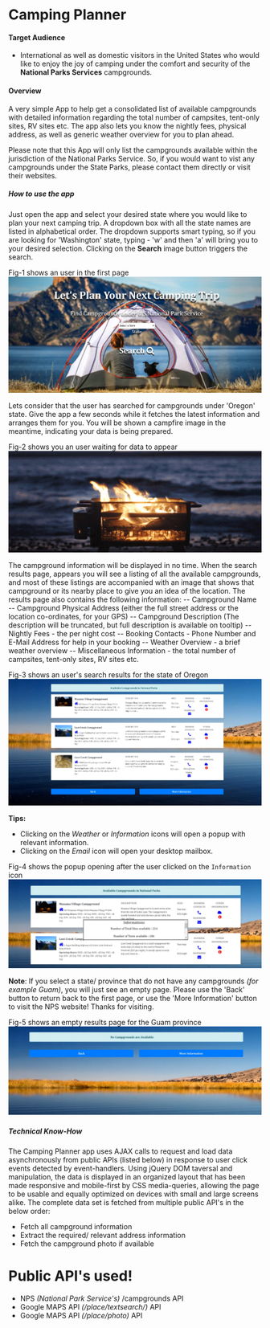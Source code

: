 # Camping Planner

#### Target Audience
  - International as well as domestic visitors in the United States who would like to enjoy the joy of camping under the comfort and security of the **National Parks Services** campgrounds.

#### Overview
  A very simple App to help get a consolidated list of available campgrounds with detailed information regarding the total number of campsites, tent-only sites, RV sites etc. The app also lets you know the nightly fees, physical address, as well as generic weather overview for you to plan ahead.
  
  Please note that this App will only list the campgrounds available within the jurisdiction of the National Parks Service. So, if you would want to vist any campgrounds under the State Parks, please contact them directly or visit their websites.

##### How to use the app

Just open the app and select your desired state where you would like to plan your next camping trip. A dropdown box with all the state names are listed in alphabetical order. The dropdown supports smart typing, so if you are looking for 'Washington' state, typing - 'w' and then 'a' will bring you to your desired selection. Clicking on the **Search** image button triggers the search.

Fig-1 shows an user in the first page
![Screenshot of first page](screenshots/pic_1.jpg "Front Page")

Lets consider that the user has searched for campgrounds under 'Oregon' state.
Give the app a few seconds while it fetches the latest information and arranges them for you. You will be shown a campfire image in the meantime, indicating your data is being prepared.

Fig-2 shows you an user waiting for data to appear
![Screenshot of waiting page](screenshots/pic_2.jpg "Page Loading")

The campground information will be displayed in no time. When the search results page, appears you will see a listing of all the available campgrounds, and most of these listings are accompanied with an image that shows that campground or its nearby place to give you an idea of the location.
The results page also contains the following information:
 -- Campground Name
 -- Campground Physical Address (either the full street address or the location co-ordinates, for your GPS)
 -- Campground Description (The description will be truncated, but full description is available on tooltip)
 -- Nightly Fees - the per night cost
 -- Booking Contacts - Phone Number and E-Mail Address for help in your booking
 -- Weather Overview - a brief weather overview
 -- Miscellaneous Information - the total number of campsites, tent-only sites, RV sites etc.

Fig-3 shows an user's search results for the state of Oregon
![Screenshot of details page](screenshots/pic_3.jpg "Search Results")

**Tips:** 
- Clicking on the *Weather* or *Information* icons will open a popup with relevant information.
- Clicking on the *Email* icon will open your desktop mailbox.

Fig-4 shows the popup opening after the user clicked on the `Information` icon
![Screenshot of popup box](screenshots/pic_4.jpg "Information Popup")

**Note**: If you select a state/ province that do not have any campgrounds *(for example Guam)*, you will just see an empty page. Please use the 'Back' button to return back to the first page, or use the 'More Information' button to visit the NPS website! Thanks for visiting.

Fig-5 shows an empty results page for the Guam province
![Screenshot of empty results page](screenshots/pic_5.jpg "No Campgrounds found")

##### Technical Know-How
The Camping Planner app uses AJAX calls to request and load data asynchronously from public APIs (listed below) in response to user click events detected by event-handlers. Using jQuery DOM taversal and manipulation, the data is displayed in an organized layout that has been made responsive and mobile-first by CSS media-queries, allowing the page to be usable and equally optimized on devices with small and large screens alike.
The complete data set is fetched from multiple public API's in the below order:
- Fetch all campground information 
- Extract the required/ relevant address information
- Fetch the campground photo if available

# Public API's used!

  - NPS *(National Park Service's)* /campgrounds API
  - Google MAPS API *(/place/textsearch/)* API
  - Google MAPS API *(/place/photo)* API
